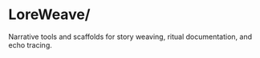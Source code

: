 # LoreWeave/

Narrative tools and scaffolds for story weaving, ritual documentation, and echo tracing.
